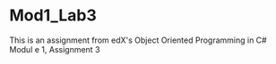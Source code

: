 # Mod1_Lab3
This is an assignment from edX's Object Oriented Programming in C# Modul e 1, Assignment 3
